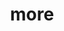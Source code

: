 ---
layout: page
title: more
nav: true
order: 3
dropdown: true
children: 
    - title: projects
      permalink: /projects/
    - title: divider
    - title: teaching
      permalink: /teaching/
---